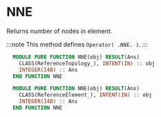 # NNE

Returns number of nodes in element.

:::note
This method defines `Operator( .NNE. )`.
:::

```fortran
  MODULE PURE FUNCTION NNE(obj) RESULT(Ans)
    CLASS(ReferenceTopology_), INTENT(IN) :: obj
    INTEGER(I4B) :: Ans
  END FUNCTION NNE
```

```fortran
  MODULE PURE FUNCTION NNE(obj) RESULT(Ans)
    CLASS(ReferenceElement_), INTENT(IN) :: obj
    INTEGER(I4B) :: Ans
  END FUNCTION NNE
```
